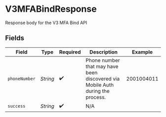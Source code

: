 # V3MFABindResponse

Response body for the V3 MFA Bind API


## Fields

| Field                                                                          | Type                                                                           | Required                                                                       | Description                                                                    | Example                                                                        |
| ------------------------------------------------------------------------------ | ------------------------------------------------------------------------------ | ------------------------------------------------------------------------------ | ------------------------------------------------------------------------------ | ------------------------------------------------------------------------------ |
| `phoneNumber`                                                                  | *String*                                                                       | :heavy_check_mark:                                                             | Phone number that may have been discovered via Mobile Auth during the process. | 2001004011                                                                     |
| `success`                                                                      | *String*                                                                       | :heavy_check_mark:                                                             | N/A                                                                            |                                                                                |